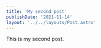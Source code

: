 ```yaml
---
title: 'My second post'
publishDate: '2021-11-14'
layout: '../../layouts/Post.astro'
---
```


This is my second post.
